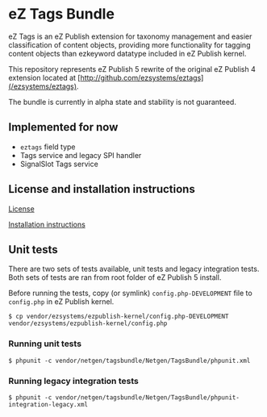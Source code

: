 eZ Tags Bundle
==============

eZ Tags is an eZ Publish extension for taxonomy management and easier classification of content objects, providing more functionality for tagging content objects than ezkeyword datatype included in eZ Publish kernel.

This repository represents eZ Publish 5 rewrite of the original eZ Publish 4 extension located at [http://github.com/ezsystems/eztags](/ezsystems/eztags).

The bundle is currently in alpha state and stability is not guaranteed.

Implemented for now
-------------------

* `eztags` field type
* Tags service and legacy SPI handler
* SignalSlot Tags service

License and installation instructions
-------------------------------------

[License](LICENSE)

[Installation instructions](Resources/doc/INSTALL.md)

Unit tests
----------

There are two sets of tests available, unit tests and legacy integration tests. Both sets of tests are ran from root folder of eZ Publish 5 install.

Before running the tests, copy (or symlink) `config.php-DEVELOPMENT` file to `config.php` in eZ Publish kernel.

    $ cp vendor/ezsystems/ezpublish-kernel/config.php-DEVELOPMENT vendor/ezsystems/ezpublish-kernel/config.php

### Running unit tests

    $ phpunit -c vendor/netgen/tagsbundle/Netgen/TagsBundle/phpunit.xml

### Running legacy integration tests

    $ phpunit -c vendor/netgen/tagsbundle/Netgen/TagsBundle/phpunit-integration-legacy.xml

